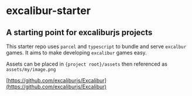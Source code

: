 # excalibur-starter

## A starting point for excaliburjs projects

This starter repo uses `parcel` and `typescript` to bundle and serve `excalbur` games. It aims to make developing `excalibur` games easy.

Assets can be placed in `{project root}/assets` then referenced as `assets/my/image.png`

[https://github.com/excaliburjs/Excalibur](https://github.com/excaliburjs/Excalibur) 